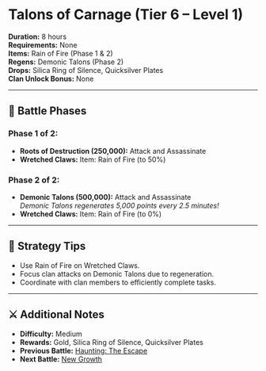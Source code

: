 # Talons of Carnage (Tier 6 – Level 1)

**Duration:** 8 hours  
**Requirements:** None  
**Items:** Rain of Fire (Phase 1 & 2)  
**Regens:** Demonic Talons (Phase 2)  
**Drops:** Silica Ring of Silence, Quicksilver Plates  
**Clan Unlock Bonus:** None

---

## 🧪 Battle Phases

### Phase 1 of 2:
- **Roots of Destruction (250,000):** Attack and Assassinate  
- **Wretched Claws:** Item: Rain of Fire (to 50%)  

### Phase 2 of 2:
- **Demonic Talons (500,000):** Attack and Assassinate  
  *Demonic Talons regenerates 5,000 points every 2.5 minutes!*  
- **Wretched Claws:** Item: Rain of Fire (to 0%)  

---

## 🧭 Strategy Tips

- Use Rain of Fire on Wretched Claws.  
- Focus clan attacks on Demonic Talons due to regeneration.  
- Coordinate with clan members to efficiently complete tasks.  

---

## ⚔️ Additional Notes

- **Difficulty:** Medium  
- **Rewards:** Gold, Silica Ring of Silence, Quicksilver Plates  
- **Previous Battle:** [Haunting: The Escape](../tier5/haunting-the-escape.md)  
- **Next Battle:** [New Growth](new-growth.md)
